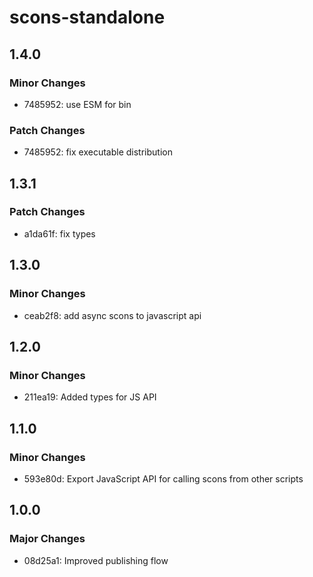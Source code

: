 # scons-standalone

## 1.4.0

### Minor Changes

- 7485952: use ESM for bin

### Patch Changes

- 7485952: fix executable distribution

## 1.3.1

### Patch Changes

- a1da61f: fix types

## 1.3.0

### Minor Changes

- ceab2f8: add async scons to javascript api

## 1.2.0

### Minor Changes

- 211ea19: Added types for JS API

## 1.1.0

### Minor Changes

- 593e80d: Export JavaScript API for calling scons from other scripts

## 1.0.0

### Major Changes

- 08d25a1: Improved publishing flow
